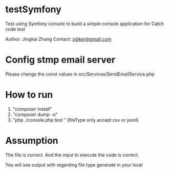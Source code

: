 # testSymfony

Test using Symfony console to build a simple console application for Catch code test

Author: Jingkai Zhang
Contact: zglker@gmail.com

# Config stmp email server

Please change the const values in src/Services/SendEmailService.php

# How to run

1. "composer install" 
2. "composer dump -o"
3. "php ./console.php test <email> <fileType>" (fileType only accept csv or jsonl)

# Assumption
The file is correct.
And the input to execute the code is correct.

You will see output with regarding file type generate in your local	
